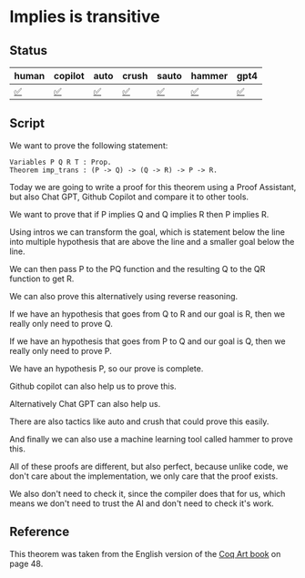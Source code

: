 # Implies is transitive

## Status

| human  | copilot | auto   | crush  | sauto  | hammer | gpt4   |
| ---    | ---     | ---    | ---    | ---    | ---    | ---    |
| [✅](./human.v) | [✅](./auto.v) | [✅](./copilot.v) | [✅](./crush.v) | [✅](./gpt4.v) | [✅](./hammer.v) | [✅](./sauto.v) |

## Script

We want to prove the following statement:

```coq
Variables P Q R T : Prop.
Theorem imp_trans : (P -> Q) -> (Q -> R) -> P -> R.
```

Today we are going to write a proof for this theorem using a Proof Assistant, but also Chat GPT, Github Copilot and compare it to other tools.

We want to prove that if P implies Q and Q implies R then P implies R.

Using intros we can transform the goal, which is statement below the line into multiple hypothesis that are above the line and a smaller goal below the line.

We can then pass P to the PQ function and the resulting Q to the QR function to get R.

We can also prove this alternatively using reverse reasoning.

If we have an hypothesis that goes from Q to R and our goal is R, then we really only need to prove Q.

If we have an hypothesis that goes from P to Q and our goal is Q, then we really only need to prove P.

We have an hypothesis P, so our prove is complete.

Github copilot can also help us to prove this.

Alternatively Chat GPT can also help us.

There are also tactics like auto and crush that could prove this easily.

And finally we can also use a machine learning tool called hammer to prove this.

All of these proofs are different, but also perfect, because unlike code, we don't care about the implementation, we only care that the proof exists.

We also don't need to check it, since the compiler does that for us, which means we don't need to trust the AI and don't need to check it's work.

## Reference

This theorem was taken from the English version of the [Coq Art book](https://www.labri.fr/perso/casteran/CoqArt/) on page 48.
